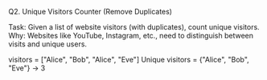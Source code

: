 Q2. Unique Visitors Counter (Remove Duplicates)

Task: Given a list of website visitors (with duplicates), count unique visitors.
Why: Websites like YouTube, Instagram, etc., need to distinguish between visits and unique users.

visitors = ["Alice", "Bob", "Alice", "Eve"]
Unique visitors = {"Alice", "Bob", "Eve"} → 3